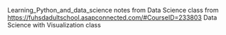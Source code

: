 Learning_Python_and_data_science
notes from Data Science class from https://fuhsdadultschool.asapconnected.com/#CourseID=233803 Data Science with Visualization class
